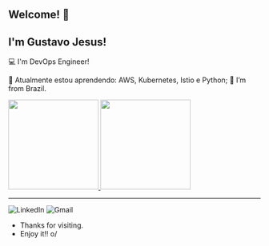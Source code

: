 ## Welcome! 👋

## I'm Gustavo Jesus!

:computer: I'm DevOps Engineer!

🌱 Atualmente estou aprendendo: AWS, Kubernetes, Istio e Python;
:house_with_garden: I’m from Brazil.



<div>
	<a href="https://github.com/gustavohaj">
		<img height="180em" src="https://github-readme-stats.vercel.app/api?username=gustavohaj&show_icons=true&theme=graywhite&include_all_commits=true&count_private=true" />
        <img height="180em" src="https://github-readme-stats.vercel.app/api/top-langs/?username=gustavohaj&layout=compact&langs_count=16&graywhite" />
	</a>
</div>

<hr>

![LinkedIn](https://img.shields.io/badge/linkedin-%230077B5.svg?style=for-the-badge&logo=linkedin&logoColor=white&link=https://www.linkedin.com/in/gustavohaj)   ![Gmail](https://img.shields.io/badge/Gmail-D14836?style=for-the-badge&logo=gmail&logoColor=white&link=gustavohenriqueaj@gmail.com)

- Thanks for visiting.
- Enjoy it!! o/


